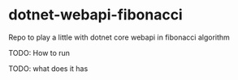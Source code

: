 # dotnet-webapi-fibonacci
Repo to play a little with dotnet core webapi in fibonacci algorithm

TODO: How to run

TODO: what does it has
